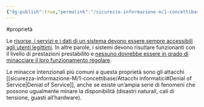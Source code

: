 ```yaml
---
{"dg-publish":true,"permalink":"/sicurezza-informazione-m/1-concettibase/disponibilita/"}
---
```


#proprietà

Le <u>risorse, i servizi e i dati di un sistema devono essere sempre accessibili agli utenti legittimi</u>. In altre parole, i sistemi devono risultare funzionanti con il livello di prestazioni prestabilito e <u>nessuno dovrebbe essere in grado di minacciare il loro funzionamento regolare</u>. 

Le minacce intenzionali più comuni a questa proprietà sono gli attacchi [[sicurezza-informazione-M/1-concettibase/Attacchi informatici#Denial of Service\|Denial of Service]], anche se esiste un’ampia serie di fenomeni che possono ugualmente minare la disponibilità (disastri naturali, cali di tensione, guasti all’hardware).